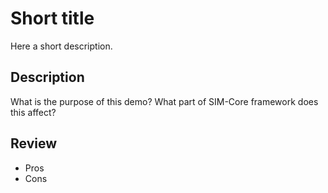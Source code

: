 # Short title

 Here a short description.

## Description
 What is the purpose of this demo?
 What part of SIM-Core framework does this affect?

## Review
  - Pros
  - Cons

  
